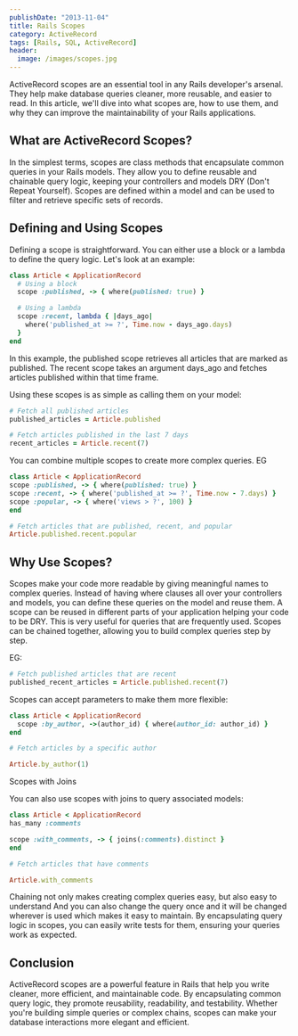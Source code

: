 ```yaml
---
publishDate: "2013-11-04"
title: Rails Scopes
category: ActiveRecord
tags: [Rails, SQL, ActiveRecord]
header:
  image: /images/scopes.jpg
---
```


ActiveRecord scopes are an essential tool in any Rails developer's arsenal. They help make database queries cleaner, more reusable, and easier to read. In this article, we'll dive into what scopes are, how to use them, and why they can improve the maintainability of your Rails applications.

## What are ActiveRecord Scopes?

In the simplest terms, scopes are class methods that encapsulate common queries in your Rails models. They allow you to define reusable and chainable query logic, keeping your controllers and models DRY (Don't Repeat Yourself). Scopes are defined within a model and can be used to filter and retrieve specific sets of records.

## Defining and Using Scopes

Defining a scope is straightforward. You can either use a block or a lambda to define the query logic. Let's look at an example:

```ruby
class Article < ApplicationRecord
  # Using a block
  scope :published, -> { where(published: true) }

  # Using a lambda
  scope :recent, lambda { |days_ago|
    where('published_at >= ?', Time.now - days_ago.days)
  }
end
```

In this example, the published scope retrieves all articles that are marked as published. The recent scope takes an argument days_ago and fetches articles published within that time frame.

Using these scopes is as simple as calling them on your model:

```ruby
# Fetch all published articles
published_articles = Article.published

# Fetch articles published in the last 7 days
recent_articles = Article.recent(7)
```

You can combine multiple scopes to create more complex queries.
EG

```ruby
class Article < ApplicationRecord
scope :published, -> { where(published: true) }
scope :recent, -> { where('published_at >= ?', Time.now - 7.days) }
scope :popular, -> { where('views > ?', 100) }
end

# Fetch articles that are published, recent, and popular
Article.published.recent.popular
```

## Why Use Scopes?

Scopes make your code more readable by giving meaningful names to complex queries. Instead of having where clauses all over your controllers and models, you can define these queries on the model and reuse them. A scope can be reused in different parts of your application helping your code to be DRY. This is very useful for queries that are frequently used. Scopes can be chained together, allowing you to build complex queries step by step.

EG:

```ruby
# Fetch published articles that are recent
published_recent_articles = Article.published.recent(7)
```

Scopes can accept parameters to make them more flexible:

```ruby
class Article < ApplicationRecord
  scope :by_author, ->(author_id) { where(author_id: author_id) }
end

# Fetch articles by a specific author

Article.by_author(1)
```

Scopes with Joins

You can also use scopes with joins to query associated models:

```ruby
class Article < ApplicationRecord
has_many :comments

scope :with_comments, -> { joins(:comments).distinct }
end

# Fetch articles that have comments

Article.with_comments
```

Chaining not only makes creating complex queries easy, but also easy to understand And you can also change the query once and it will be changed wherever is used which makes it easy to maintain. By encapsulating query logic in scopes, you can easily write tests for them, ensuring your queries work as expected.

## Conclusion

ActiveRecord scopes are a powerful feature in Rails that help you write cleaner, more efficient, and maintainable code. By encapsulating common query logic, they promote reusability, readability, and testability. Whether you're building simple queries or complex chains, scopes can make your database interactions more elegant and efficient.
